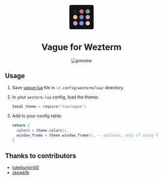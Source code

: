 <div align="center">
  <img height="80" alt="icon" src="https://github.com/vague-theme/vague/blob/main/assets/icon.png?raw=true" />
  <h1>Vague for Wezterm</h1>
  <img alt="preview" src="https://github.com/user-attachments/assets/5589f855-fec1-4aea-a833-53b13caf690a" />
</div>

## Usage

1. Save [vague.lua](vague.lua) file in `~/.config/wezterm/lua/` directory.

2. In your `wezterm.lua` config, load the theme:
   ```lua
   local theme = require("lua/vague")
   ```

3. Add to your config table:
   ```lua
   return {
     colors = theme.colors(),
     window_frame = theme.window_frame(), -- optional, only if using fancy tab bar
   }
   ```

## Thanks to contributors

- [lukeburton00](https://github.com/lukeburton00)
- [skewb1k](https://github.com/skewb1k)
